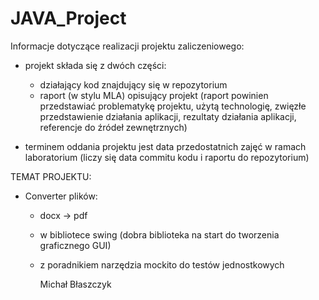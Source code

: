 # JAVA_Project

Informacje dotyczące realizacji projektu zaliczeniowego:
- projekt składa się z dwóch części:
  - działający kod znajdujący się w repozytorium
  - raport (w stylu MLA) opisujący projekt (raport powinien przedstawiać problematykę projektu, użytą technologię, zwięzłe przedstawienie działania aplikacji, rezultaty działania aplikacji, referencje do źródeł zewnętrznych)
 
- terminem oddania projektu jest data przedostatnich zajęć w ramach laboratorium (liczy się data commitu kodu i raportu do repozytorium)

TEMAT PROJEKTU:
- Converter plików:
  - docx -> pdf
  - w bibliotece swing (dobra biblioteka na start do tworzenia graficznego GUI)
  - z poradnikiem narzędzia mockito do testów jednostkowych
 
    Michał Błaszczyk
